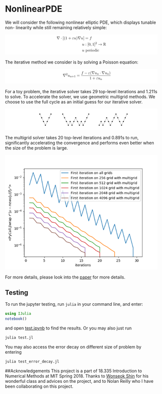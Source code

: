 # NonlinearPDE
We will consider the following nonlinear elliptic PDE, which displays tunable non- linearity while still remaining relatively simple:

![equation](img/equation.png)

The iterative method we consider is by solving a Poisson equation:

![iterative](img/iterative.png)

For a toy problem, the iterative solver takes 29 top-level iterations and 1.211s to solve.
To accelerate the solver, we use geometric multigrid methods. We choose to use the full cycle as an initial guess for our  iterative solver.

![multigrid](img/multigrid.png)

The multigrid solver takes 20 top-level iterations and 0.891s to run, significantly accelerating the convergence and performs even better when the size of the problem is large.

![error](img/error.png)

For more details, please look into the [paper](paper.pdf) for more details.

## Testing

To run the jupyter testing, run `julia` in your command line, and enter:

```julia
using IJulia
notebook()
```

and open [test.ipynb](test.ipynb) to find the results. Or you may also just run
```bash
julia test.jl
```

You may also access the error decay on different size of problem by entering
```bash
julia test_error_decay.jl
```

##Acknowledgements
This project is a part of 18.335 Introduction to Numerical Methods at MIT Spring 2018. Thanks to [Wonseok Shin](http://www.mit.edu/~wsshin/) for his wonderful class and advices on the project, and to Nolan Reilly who I have been collaborating on this project.